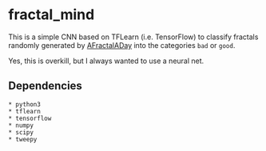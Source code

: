 # fractal_mind

This is a simple CNN based on TFLearn (i.e. TensorFlow) to classify fractals
randomly generated by [AFractalADay](https://github.com/surt91/AFractalADay)
into the categories `bad` or `good`.

Yes, this is overkill, but I always wanted to use a neural net.

## Dependencies

    * python3
    * tflearn
    * tensorflow
    * numpy
    * scipy
    * tweepy
